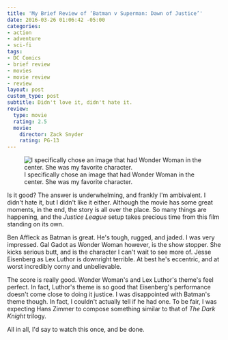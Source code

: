 ```yaml
---
title: 'My Brief Review of ‘Batman v Superman: Dawn of Justice’'
date: 2016-03-26 01:06:42 -05:00
categories:
- action
- adventure
- sci-fi
tags:
- DC Comics
- brief review
- movies
- movie review
- review
layout: post
custom_type: post
subtitle: Didn't love it, didn't hate it.
review:
  type: movie
  rating: 2.5
  movie:
    director: Zack Snyder
    rating: PG-13
---
```


<figure class="extendout">
  <img src="{{ site.url }}/uploads/2016/03/batmanvsuperman.jpg" alt="I specifically chose an image that had Wonder Woman in the center. She was my favorite character.">
  <figcaption>I specifically chose an image that had Wonder Woman in the center. She was my favorite character.</figcaption>
</figure>

Is it good? The answer is underwhelming, and frankly I'm ambivalent. I didn't hate it, but I didn't like it either. Although the movie has some great moments, in the end, the story is all over the place. So many things are happening, and the *Justice League* setup takes precious time from this film standing on its own.

Ben Affleck as Batman is great. He's tough, rugged, and jaded. I was very impressed. Gal Gadot as Wonder Woman however, is the show stopper. She kicks serious butt, and is the character I can't wait to see more of. Jesse Eisenberg as Lex Luthor is downright terrible. At best he's eccentric, and at worst incredibly corny and unbelievable.

The score is really good. Wonder Woman's and Lex Luthor's theme's feel perfect. In fact, Luthor's theme is so good that Eisenberg's performance doesn't come close to doing it justice. I was disappointed with Batman's theme though. In fact, I couldn't actually tell if he had one. To be fair, I was expecting Hans Zimmer to compose something similar to that of *The Dark Knight* trilogy.

All in all, I'd say to watch this once, and be done.
